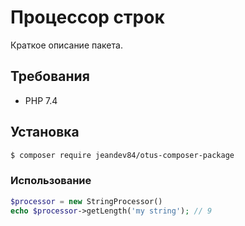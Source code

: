 # Процессор строк

Краткое описание пакета.

## Требования

- PHP 7.4


## Установка

```bash 
$ composer require jeandev84/otus-composer-package
```


### Использование

```php
$processor = new StringProcessor()
echo $processor->getLength('my string'); // 9
```

